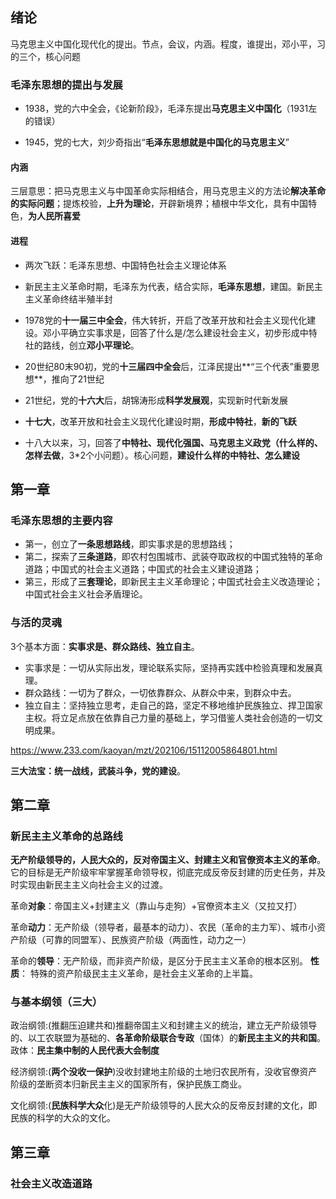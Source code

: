## 绪论

马克思主义中国化现代化的提出。节点，会议，内涵。程度，谁提出，邓小平，习的三个，核心问题

### 毛泽东思想的提出与发展

- 1938，党的六中全会，《论新阶段》，毛泽东提出**马克思主义中国化**（1931左的错误）

- 1945，党的七大，刘少奇指出“**毛泽东思想就是中国化的马克思主义**”

#### 内涵

  三层意思：把马克思主义与中国革命实际相结合，用马克思主义的方法论**解决革命的实际问题**；提炼校验，**上升为理论**，开辟新境界；植根中华文化，具有中国特色，**为人民所喜爱**

#### 进程

- 两次飞跃：毛泽东思想、中国特色社会主义理论体系

- 新民主主义革命时期，毛泽东为代表，结合实际，**毛泽东思想**，建国。新民主主义革命终结半殖半封

- 1978党的**十一届三中全会**，伟大转折，开启了改革开放和社会主义现代化建设。邓小平确立实事求是，回答了什么是/怎么建设社会主义，初步形成中特社的路线，创立**邓小平理论**。

- 20世纪80末90初，党的**十三届四中全会**后，江泽民提出**“三个代表”重要思想**，推向了21世纪

- 21世纪，党的**十六大**后，胡锦涛形成**科学发展观**，实现新时代新发展

- **十七大**，改革开放和社会主义现代化建设时期，**形成中特社**，**新的飞跃**

- 十八大以来，习，回答了**中特社、现代化强国、马克思主义政党（什么样的、怎样去做**，3*2个小问题）。核心问题，**建设什么样的中特社、怎么建设**

## 第一章

### 毛泽东思想的主要内容

- 第一，创立了**一条思想路线**，即实事求是的思想路线；
- 第二，探索了**三条道路**，即农村包围城市、武装夺取政权的中国式独特的革命道路；中国式的社会主义道路；中国式的社会主义建设道路；
- 第三，形成了**三套理论**，即新民主主义革命理论；中国式社会主义改造理论；中国式社会主义社会矛盾理论。

### 与活的灵魂

3个基本方面：**实事求是、群众路线、独立自主**。

- 实事求是：一切从实际出发，理论联系实际，坚持再实践中检验真理和发展真理。
- 群众路线：一切为了群众，一切依靠群众、从群众中来，到群众中去。
- 独立自主：坚持独立思考，走自己的路，坚定不移地维护民族独立、捍卫国家主权。将立足点放在依靠自己力量的基础上，学习借鉴人类社会创造的一切文明成果。

https://www.233.com/kaoyan/mzt/202106/15112005864801.html

**三大法宝：统一战线，武装斗争，党的建设**。



## 第二章

### 新民主主义革命的总路线

​	**无产阶级领导的，人民大众的，反对帝国主义、封建主义和官僚资本主义的革命**。它的目标是无产阶级牢牢掌握革命领导权，彻底完成反帝反封建的历史任务，并及时实现由新民主主义向社会主义的过渡。

革命**对象**：帝国主义+封建主义（靠山与走狗）+官僚资本主义（又拉又打）

革命**动力**：无产阶级（领导者，最基本的动力）、农民（革命的主力军）、城市小资产阶级（可靠的同盟军）、民族资产阶级（两面性，动力之一）

革命的**领导**：无产阶级，而非资产阶级，是区分于民主主义革命的根本区别。 **性质**： 特殊的资产阶级民主主义革命，是社会主义革命的上半篇。

### 与基本纲领（三大）

政治纲领:(推翻压迫建共和)推翻帝国主义和封建主义的统治，建立无产阶级领导的、以工农联盟为基础的、**各革命阶级联合专政**（国体）的**新民主主义的共和国**。政体：**民主集中制的人民代表大会制度**

经济纲领:(**两个没收一保护**)没收封建地主阶级的土地归农民所有，没收官僚资产阶级的垄断资本归新民主主义的国家所有，保护民族工商业。 

文化纲领:(**民族科学大众**化)是无产阶级领导的人民大众的反帝反封建的文化，即民族的科学的大众的文化。



## 第三章

### 社会主义改造道路
